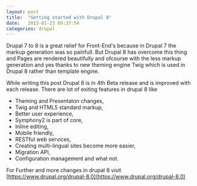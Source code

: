 ```yaml
---
layout: post
title:  "Getting started with Drupal 8"
date:   2015-01-23 09:37:54
categories: drupal
---
```


Drupal 7 to 8 is a great relief for Front-End's because in Drupal 7 the markup generation was so painfull. But Drupal 8 has overcome this thing and Pages are rendered beautifully and ofcourse with the less markup generation and yes thanks to new theming engine Twig which is used in Drupal 8 rather than template engine.

While writing this post Drupal 8 is in 4th Beta release and is improved with each release. There are lot of exiting features in drupal 8 like

* Theming and Presentaton changes,
* Twig and HTML5 standard markup,
* Better user experience,
* Symphony2 is part of core,
* Inline editing,
* Mobile friendly,
* RESTful web services,
* Creating multi-lingual sites become more easier, 
* Migration API,
* Configuration management and what not.

For Further and more changes in drupal 8 visit [https://www.drupal.org/drupal-8.0](https://www.drupal.org/drupal-8.0)